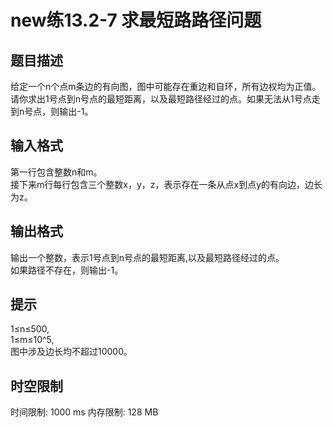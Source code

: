 # new练13.2-7 求最短路路径问题

## 题目描述

给定一个n个点m条边的有向图，图中可能存在重边和自环，所有边权均为正值。   
请你求出1号点到n号点的最短距离，以及最短路径经过的点。如果无法从1号点走到n号点，则输出-1。

## 输入格式

第一行包含整数n和m。  
接下来m行每行包含三个整数x，y，z，表示存在一条从点x到点y的有向边，边长为z。


## 输出格式

输出一个整数，表示1号点到n号点的最短距离,以及最短路径经过的点。   
如果路径不存在，则输出-1。


## 提示

1≤n≤500,  
1≤m≤10^5,   
图中涉及边长均不超过10000。

## 时空限制

时间限制: 1000 ms
内存限制: 128 MB
